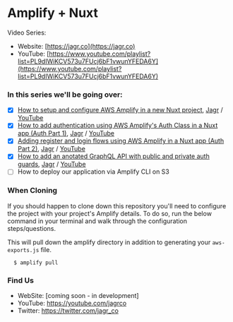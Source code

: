 # Amplify + Nuxt

Video Series:

- Website: [https://jagr.co](https://jagr.co)
- YouTube: [https://www.youtube.com/playlist?list=PL9dIWiKCV573u7FUcj6bF1vwunYFEDA6Y](https://www.youtube.com/playlist?list=PL9dIWiKCV573u7FUcj6bF1vwunYFEDA6Y)

### In this series we'll be going over:

- [x] [How to setup and configure AWS Amplify in a new Nuxt project](https://jagr.co/posts/how-to-setup-aws-amplify-in-a-new-nuxt-project), [Jagr](https://jagr.co/posts/how-to-setup-aws-amplify-in-a-new-nuxt-project) / [YouTube](https://www.youtube.com/watch?v=bM0iisnRYUk&list=PL9dIWiKCV573u7FUcj6bF1vwunYFEDA6Y&index=2&t=0s)
- [x] [How to add authentication using AWS Amplify's Auth Class in a Nuxt app (Auth Part 1)](https://jagr.co/posts/how-to-add-authentication-using-aws-amplifys-auth-class-in-a-nuxt-app), [Jagr](https://jagr.co/posts/how-to-add-authentication-using-aws-amplifys-auth-class-in-a-nuxt-app) / [YouTube](https://www.youtube.com/watch?v=fzcG5Oe31bo&list=PL9dIWiKCV573u7FUcj6bF1vwunYFEDA6Y&index=3&t=1s)
- [x] [Adding register and login flows using AWS Amplify in a Nuxt app (Auth Part 2)](https://jagr.co/posts/adding-register-and-login-flows-using-aws-amplify-in-a-nuxt-app), [Jagr](https://jagr.co/posts/adding-register-and-login-flows-using-aws-amplify-in-a-nuxt-app) / [YouTube](https://www.youtube.com/watch?v=Q4eaOQCWCJk&list=PL9dIWiKCV573u7FUcj6bF1vwunYFEDA6Y&index=4&t=0s)
- [x] [How to add an anotated GraphQL API with public and private auth guards](https://jagr.co/posts/how-to-add-a-public-and-private-graphql-api-with-aws-amplify), [Jagr](https://jagr.co/posts/how-to-add-a-public-and-private-graphql-api-with-aws-amplify) / [YouTube](https://www.youtube.com/watch?v=WMtF4Gk3cD4)
- [ ] How to deploy our application via Amplify CLI on S3

### When Cloning

If you should happen to clone down this repository you'll need to configure the project with your project's Amplify details. To do so, run the below command in your terminal and walk through the configuration steps/questions.

This will pull down the amplify directory in addition to generating your `aws-exports.js` file.

```
  $ amplify pull
```

### Find Us

- WebSite: [coming soon - in development]
- YouTube: https://youtube.com/jagrco
- Twitter: https://twitter.com/jagr_co
